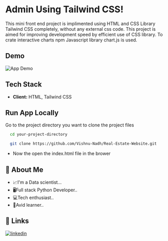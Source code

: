 # Admin Using Tailwind CSS!

This mini front end project is implimented using HTML and CSS Library Tailwind CSS completely, without any external css code. This project is aimed for improving development speed by efficient use of CSS library. To crate interactive charts npm Javascript library chart.js is used.

## Demo

![App Demo](src/images/demo.gif)

## Tech Stack

- **Client:** HTML, Tailwind CSS

## Run App Locally

Go to the project directory you want to clone the project files

```bash
  cd your-project-directory
```

```bash
  git clone https://github.com/Vishnu-Nadh/Real-Estate-Website.git
```

- Now the open the index.html file in the brower

## 🚀 About Me

- 📈I'm a Data scientist...
- 🖥Full stack Python Developer..
- 💻Tech enthusiast..
- 📖Avid learner..

## 🔗 Links

[![linkedin](https://img.shields.io/badge/linkedin-0A66C2?style=for-the-badge&logo=linkedin&logoColor=white)](https://www.linkedin.com/in/vishnunadh/)
